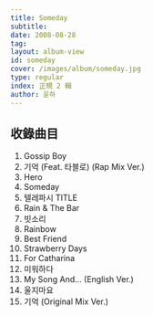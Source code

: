 ```yaml
---
title: Someday
subtitle:
date: 2008-08-28
tag:
layout: album-view
id: someday
cover: /images/album/someday.jpg
type: regular
index: 正規 2 輯
author: 윤하
---
```


## 收錄曲目

1. Gossip Boy
2. 기억 (Feat. 타블로) (Rap Mix Ver.)
3. Hero
4. Someday
5. 텔레파시 <span class="badge">TITLE</span>
6. Rain & The Bar
7. 빗소리
8. Rainbow
9. Best Friend
10. Strawberry Days
11. For Catharina
12. 미워하다
13. My Song And... (English Ver.)
14. 울지마요
15. 기억 (Original Mix Ver.)
